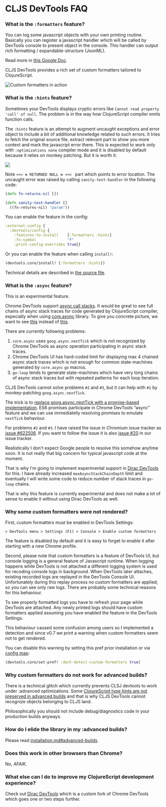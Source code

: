 # CLJS DevTools FAQ

### What is the `:formatters` feature?

You can log some javascript objects with your own printing routine.
Basically you can register a javascript handler which will be called by
DevTools console to present object in the console. This handler
can output rich formatting / expandable-structure (JsonML).

Read more in [this Google Doc][10].

CLJS DevTools provides a rich set of custom formatters tailored to ClojureScript.

![Custom formatters in action][14]

### What is the `:hints` feature?

Sometimes your DevTools displays cryptic errors like `Cannot read property 'call' of null`. 
The problem is in the way how ClojureScript compiler emits function calls.

The `:hints` feature is an attempt to augment uncaught exceptions and error object to include a bit of additional knowledge related to such errors.
It tries to fetch the original source file, extract relevant part to show you more context and mark the javascript error there.
This is expected to work only with `:optimizations none` compiler mode and it is disabled by default because it relies on monkey patching.
But it is worth it:

<img src="https://dl.dropboxusercontent.com/u/559047/cljs-devtools-sanity-hint.png">

Note `<<< ☢ RETURNED NULL ☢ <<< ` part which points to error location. The uncaught error was raised by calling `sanity-test-handler` in the following code:

```clojure
(defn fn-returns-nil [])

(defn sanity-test-handler []
  ((fn-returns-nil) "param"))
```

You can enable the feature in the config:

```clojure
:external-config {
  :devtools/config {
    :features-to-install    [:formatters :hints]
    :fn-symbol              "F"
    :print-config-overrides true}}
```

Or you can enable the feature when calling `install!`:

```clojure
(devtools.core/install! [:formatters :hints])
```

Technical details are described in [the source file][11].

### What is the `:async` feature?

This is an experimental feature.

Chrome DevTools support [async call stacks][1]. It would be great to see full chains of async stack traces for code generated by
 ClojureScript compiler, especially when using [core.async][2] library. To give you concrete picture, we want to see [this][3] instead of [this][4].
  
There are currently following problems:

1. `core.async` uses `goog.async.nextTick` which is not recognized by Chrome DevTools as async operation participating in async stack traces.
2. Chrome DevTools UI has hard-coded limit for displaying max 4 chained async stack traces which is not enough for common state-machines generated by `core.async` `go` macros. 
3. `go-loop` tends to generate state-machines which have very long chains of async stack traces but with repeated patterns for each loop iteration.

CLJS DevTools cannot solve problems `#2` and `#3`, but it can help with `#1` by monkey-patching `goog.async.nextTick`.

The trick is to [replace goog.async.nextTick with a promise-based implementation][5]. 
ES6 promises participate in Chrome DevTools “async” feature and we can use immediatelly resolving promises to emulate `nextTick` behaviour.

For problems `#2` and `#3`. I have raised the issue in Chromium issue tracker as [issue #622506][6]. If you want to follow the issue it is also [issue #20][7] in our issue tracker.
 
Realistically I don't expect Google people to resolve this somehow anytime soon. It is not really that big concern for typical javascript code at the moment.

That is why I'm going to implement experimental support in [Dirac DevTools][8] for this. I have already increased `maxAsyncStackChainDepth`
limit and eventually I will write some code to reduce number of stack traces in `go-loop` chains.

That is why this feature is currently experimental and does not make a lot of sense to enable it without using Dirac DevTools as well.

### Why some custom formatters were not rendered?

First, custom formatters must be enabled in DevTools Settings:

`> DevTools menu > Settings (F1) > Console > Enable custom formatters`

The feature is disabled by default and it is easy to forget to enable it after starting with a new Chrome profile.

Second, please note that custom formatters is a feature of DevTools UI, but console logging is a general feature of Javascript runtime.
When logging happens while DevTools is not attached a different logging system is used for recoding console logs in background.
When DevTools later attaches, existing recorded logs are replayed in the DevTools Console UI. Unfortunately during this replay process
no custom formatters are applied, so you can see only raw logs. There are probably some technical reasons for this behaviour.

To see properly formatted logs you have to refresh your page while DevTools are attached. Any newly printed logs should have
custom formatters applied assuming you have enabled the feature in the DevTools Settings.

This behaviour caused some confusion among users so I implemented a detection and since v0.7 we print a warning
when custom formatters seem not to get rendered.

You can disable this warning by setting this pref prior installation or via [config map][9]:

```clojure
(devtools.core/set-pref! :dont-detect-custom-formatters true)
```

### Why custom formatters do not work for advanced builds?

There is a technical glitch which currently prevents CLSJ devtools to work under
:advanced optimizations. Some [ClojureScript type hints are not preserved in advanced builds][12]
and that is why CLJS DevTools cannot recognize objects belonging to CLJS land.

Philosophically you should not include debug/diagnostics code in your production builds anyways.

### How do I elide the library in my :advanced builds?

Please read [installation.md#advanced-builds][13].

### Does this work in other browsers than Chrome?

No, AFAIK.

### What else can I do to improve my ClojureScript development experience?

Check out [Dirac DevTools][8] which is
a custom fork of Chrome DevTools which goes one or two steps further.

[1]: http://www.html5rocks.com/en/tutorials/developertools/async-call-stack
[2]: https://github.com/clojure/core.async
[3]: https://dl.dropboxusercontent.com/u/559047/core-async-long-stack-traces.png
[4]: https://dl.dropboxusercontent.com/u/559047/core-async-normal-traces.png
[5]: https://github.com/binaryage/cljs-devtools/blob/master/src/lib/devtools/async.cljs
[6]: https://bugs.chromium.org/p/chromium/issues/detail?id=622506
[7]: https://github.com/binaryage/cljs-devtools/issues/20
[8]: https://github.com/binaryage/dirac
[9]: https://github.com/binaryage/cljs-devtools/blob/master/docs/configuration.md
[10]: https://docs.google.com/document/d/1FTascZXT9cxfetuPRT2eXPQKXui4nWFivUnS_335T3U
[11]: https://github.com/binaryage/cljs-devtools/blob/master/src/lib/devtools/hints.cljs
[12]: http://dev.clojure.org/jira/browse/CLJS-1249
[13]: installation.md#advanced-builds
[14]: https://dl.dropboxusercontent.com/u/559047/cljs-devtools-sample-full.png
